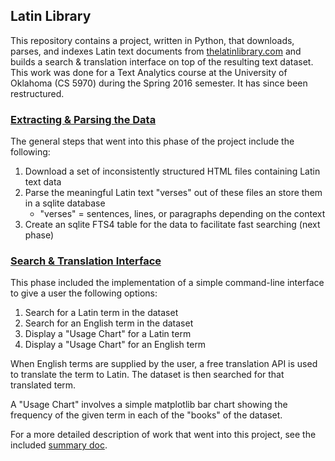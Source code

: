 ## Latin Library

This repository contains a project, written in Python, that downloads, parses, and indexes Latin text documents from [thelatinlibrary.com](http://www.thelatinlibrary.com/) and builds a search & translation interface on top of the resulting text dataset. This work was done for a Text Analytics course at the University of Oklahoma (CS 5970) during the Spring 2016 semester. It has since been restructured.

### [Extracting & Parsing the Data](../master/latin_library/parse_data.py)

The general steps that went into this phase of the project include the following:
1. Download a set of inconsistently structured HTML files containing Latin text data
2. Parse the meaningful Latin text "verses" out of these files an store them in a sqlite database
    * "verses" = sentences, lines, or paragraphs depending on the context
3. Create an sqlite FTS4 table for the data to facilitate fast searching (next phase) 

### [Search & Translation Interface](../master/latin_library/search_interface.py)

This phase included the implementation of a simple command-line interface to give a user the following options:

1. Search for a Latin term in the dataset
2. Search for an English term in the dataset
3. Display a "Usage Chart" for a Latin term
4. Display a "Usage Chart" for an English term

When English terms are supplied by the user, a free translation API is used to translate the term to Latin. The dataset is then searched for that translated term.

A "Usage Chart" involves a simple matplotlib bar chart showing the frequency of the given term in each of the "books" of the dataset.


For a more detailed description of work that went into this project, see the included [summary doc](../master/docs/summary.md).

